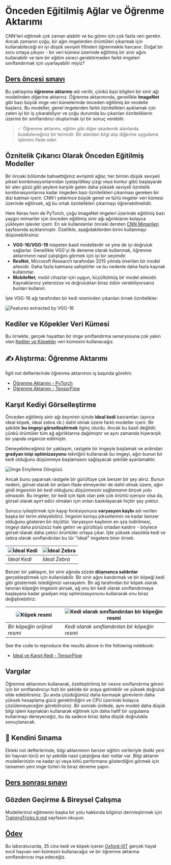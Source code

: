 # Önceden Eğitilmiş Ağlar ve Öğrenme Aktarımı

CNN'leri eğitmek çok zaman alabilir ve bu görev için çok fazla veri gerekir. Ancak zamanın çoğu, bir ağın imgelerden örüntüleri çıkarmak için kullanabileceği en iyi düşük seviyeli filtreleri öğrenmekle harcanır. Doğal bir soru ortaya çıkıyor - bir veri kümesi üzerinde eğitilmiş bir sinir ağını kullanabilir ve tam bir eğitim süreci gerektirmeden farklı imgeleri sınıflandırmak için uyarlayabilir miyiz?

## [Ders öncesi sınavı](https://red-field-0a6ddfd03.1.azurestaticapps.net/quiz/108)

Bu yaklaşıma **öğrenme aktarımı** adı verilir, çünkü bazı bilgileri bir sinir ağı modelinden diğerine aktarırız. Öğrenme aktarımında, genellikle **ImageNet** gibi bazı büyük imge veri kümelerinde önceden eğitilmiş bir modelle başlarız. Bu modeller, genel imgelerden farklı öznitelikleri ayıklamak için zaten iyi bir iş çıkarabiliyor ve çoğu durumda bu çıkarılan özniteliklerin üzerine bir sınıflandırıcı oluşturmak iyi bir sonuç verebilir.

> ✅ Öğrenme aktarımı, eğitim gibi diğer akademik alanlarda bulabileceğiniz bir terimdir. Bir alandan bilgi alıp diğerine uygulama işlemini ifade eder.

## Öznitelik Çıkarıcı Olarak Önceden Eğitilmiş Modeller

Bir önceki bölümde bahsettiğimiz evrişimli ağlar, her birinin düşük seviyeli piksel kombinasyonlarından (yatay/dikey çizgi veya kontur gibi) başlayarak bir alev gözü gibi şeylere karşılık gelen daha yüksek seviyeli öznitelik kombinasyonlarına kadar imgeden bazı öznitelikleri çıkarması gereken bir dizi katman içerir. CNN'i yeterince büyük genel ve türlü imgeler veri kümesi üzerinde eğitirsek, ağ bu ortak öznitelikleri çıkarmayı öğrenebilmelidir.

Hem Keras hem de PyTorch, çoğu ImageNet imgeleri üzerinde eğitilmiş bazı yaygın mimariler için önceden eğitilmiş sinir ağı ağırlıklarını kolayca yükleyen işlevler içerir. En sık kullanılanlar önceki dersten [CNN Mimarileri](../../07-ConvNets/translations/CNN_Architectures.tr.md) sayfasında açıklanmıştır. Özellikle, aşağıdakilerden birini kullanmayı düşünebilirsiniz:

* **VGG-16/VGG-19** nispeten basit modellerdir ve yine de iyi doğruluk sağlarlar. Genellikle VGG'yi ilk deneme olarak kullanmak, öğrenme aktarımının nasıl çalıştığını görmek için iyi bir seçimdir.
* **ResNet**, Microsoft Research tarafından 2015 yılında önerilen bir model ailesidir. Daha fazla katmana sahiptirler ve bu nedenle daha fazla kaynak kullanırlar.
* **MobileNet**, mobil cihazlar için uygun, küçültülmüş bir model ailesidir. Kaynaklarınız yetersizse ve doğruluktan biraz ödün verebiliyorsanız bunları kullanın.

İşte VGG-16 ağı tarafından bir kedi resminden çıkarılan örnek öznitelikler:

![Features extracted by VGG-16](../images/features.png)

## Kediler ve Köpekler Veri Kümesi

Bu örnekte, gerçek hayattan bir imge sınıflandırma senaryosuna çok yakın olan [Kediler ve Köpekler](https://www.microsoft.com/download/details.aspx?id=54765&WT.mc_id=academic-77998-cacaste) veri kümesini kullanacağız. 

## ✍️ Alıştırma: Öğrenme Aktarımı

İlgili not defterlerinde öğrenme aktarımını iş başında görelim:

* [Öğrenme Aktarımı - PyTorch](TransferLearningPyTorch.tr.ipynb)
* [Öğrenme Aktarımı - TensorFlow](TransferLearningTF.tr.ipynb)

## Karşıt Kediyi Görselleştirme

Önceden eğitilmiş sinir ağı *beyninin* içinde **ideal kedi** kavramları (ayrıca ideal köpek, ideal zebra vb.) dahil olmak üzere farklı modeller içerir. Bir şekilde **bu imgeyi görselleştirmek** ilginç olurdu. Ancak bu basit değildir, çünkü örüntüler tüm ağ ağırlıklarına dağılmıştır ve aynı zamanda hiyerarşik bir yapıda organize edilmiştir.

Deneyebileceğimiz bir yaklaşım, rastgele bir imgeyle başlamak ve ardından **gradyan inişi optimizasyonu** tekniğini kullanarak bu imgeyi, ağın bunun bir kedi olduğunu düşünmeye başlamasını sağlayacak şekilde ayarlamaktır.

![İmge Eniyileme Döngüsü](../images/ideal-cat-loop.png)

Ancak bunu yaparsak rastgele bir gürültüye çok benzer bir şey alırız. Bunun nedeni, görsel olarak bir anlam ifade etmeyenler de dahil olmak üzere, *ağın girdi imgesinin bir kedi olduğunu düşünmesini sağlamanın birçok yolu* olmasıdır. Bu imgeler, bir kedi için tipik olan pek çok örüntü içeriyor olsa da, görsel olarak ayırt edici olmaları için onları baskılayacak hiçbir şey yoktur.

Sonucu iyileştirmek için kayıp fonksiyonuna **varyasyon kaybı** adı verilen başka bir terim ekleyebiliriz. İmgenin komşu piksellerinin ne kadar benzer olduğunu gösteren bir ölçüttür. Varyasyon kaybının en aza indirilmesi, imgeyi daha pürüzsüz hale getirir ve gürültüyü ortadan kaldırır - böylece görsel olarak daha çekici örüntüler ortaya çıkar. İşte yüksek olasılıkla kedi ve zebra olarak sınıflandırılan bu tür "ideal" imgelere birer örnek:

![İdeal Kedi](../images/ideal-cat.png) | ![İdeal Zebra](../images/ideal-zebra.png)
-----|-----
 *İdeal Kedi* | *İdeal Zebra*

Benzer bir yaklaşım, bir sinir ağında sözde **düşmanca saldırılar** gerçekleştirmek için kullanılabilir. Bir sinir ağını kandırmak ve bir köpeği kedi gibi göstermek istediğimizi varsayalım. Bir ağ tarafından bir köpek olarak tanınan köpeğin imgesini alırsak, ağ onu bir kedi olarak sınıflandırmaya başlayana kadar gradyan inişi optimizasyonunu kullanarak onu biraz değiştirebiliriz:

![Köpek resmi](../images/original-dog.png) | ![Kedi olarak sınıflandırılan bir köpeğin resmi](../images/adversarial-dog.png)
-----|-----
*Bir köpeğin orijinal resmi* | *Kedi olarak sınıflandırılan bir köpeğin resmi*

See the code to reproduce the results above in the following notebook:

* [İdeal ve Karşıt Kedi - TensorFlow](AdversarialCat_TF.tr.ipynb)

## Vargılar

Öğrenme aktarımını kullanarak, özelleştirilmiş bir nesne sınıflandırma görevi için bir sınıflandırıcıyı hızlı bir şekilde bir araya getirebilir ve yüksek doğruluk elde edebilirsiniz. Şu anda çözdüğümüz daha karmaşık görevlerin daha yüksek hesaplama gücü gerektirdiğini ve CPU üzerinde kolayca çözülemeyeceğini görebilirsiniz. Bir sonraki ünitede, aynı modeli daha düşük bilgi işlem kaynakları kullanarak eğitmek için daha hafif bir uygulama kullanmayı deneyeceğiz, bu da sadece biraz daha düşük doğrulukla sonuçlanacak.

## 🚀 Kendini Sınama

Ekteki not defterlerinde, bilgi aktarımının benzer eğitim verileriyle (belki yeni bir hayvan türü) en iyi şekilde nasıl çalıştığına dair notlar var. Bilgi aktarım modellerinizin ne kadar iyi veya kötü performans gösterdiğini görmek için tamamen yeni imge türleri ile biraz deneme yapın.

## [Ders sonrası sınavı](https://red-field-0a6ddfd03.1.azurestaticapps.net/quiz/208)

## Gözden Geçirme & Bireysel Çalışma

Modellerinizi eğitmenin başka bir yolu hakkında bilginizi derinleştirmek için [TrainingTricks.tr.md](TrainingTricks.tr.md) sayfasını okuyun.

## [Ödev](../../lab/translations/README.tr.md)

Bu laboratuvarda, 35 cins kedi ve köpek içeren [Oxford-IIIT](https://www.robots.ox.ac.uk/~vgg/data/pets/) gerçek hayat evcil hayvan veri kümesini kullanacağız ve bir öğrenme aktarma sınıflandırıcısı inşa edeceğiz.